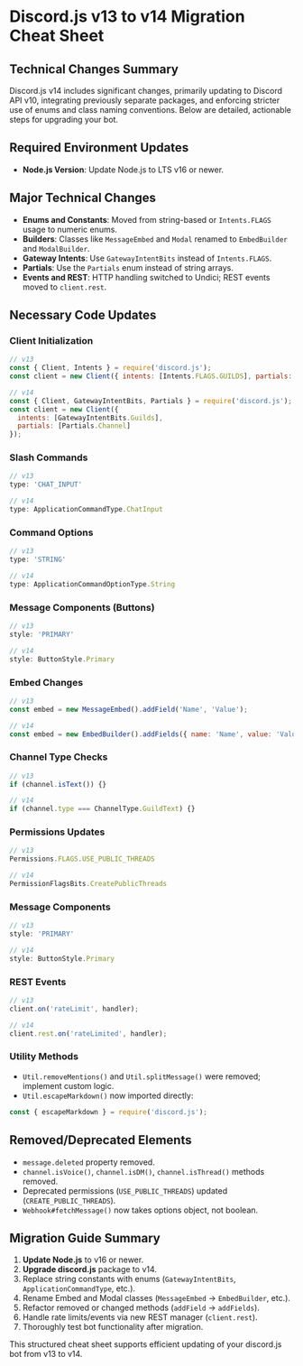# Discord.js v13 to v14 Migration Cheat Sheet

## Technical Changes Summary
Discord.js v14 includes significant changes, primarily updating to Discord API v10, integrating previously separate packages, and enforcing stricter use of enums and class naming conventions. Below are detailed, actionable steps for upgrading your bot.

## Required Environment Updates
- **Node.js Version**: Update Node.js to LTS v16 or newer.

## Major Technical Changes
- **Enums and Constants**: Moved from string-based or `Intents.FLAGS` usage to numeric enums.
- **Builders**: Classes like `MessageEmbed` and `Modal` renamed to `EmbedBuilder` and `ModalBuilder`.
- **Gateway Intents**: Use `GatewayIntentBits` instead of `Intents.FLAGS`.
- **Partials**: Use the `Partials` enum instead of string arrays.
- **Events and REST**: HTTP handling switched to Undici; REST events moved to `client.rest`.

## Necessary Code Updates

### Client Initialization
```js
// v13
const { Client, Intents } = require('discord.js');
const client = new Client({ intents: [Intents.FLAGS.GUILDS], partials: ['CHANNEL'] });

// v14
const { Client, GatewayIntentBits, Partials } = require('discord.js');
const client = new Client({
  intents: [GatewayIntentBits.Guilds],
  partials: [Partials.Channel]
});
```

### Slash Commands
```js
// v13
type: 'CHAT_INPUT'

// v14
type: ApplicationCommandType.ChatInput
```

### Command Options
```js
// v13
type: 'STRING'

// v14
type: ApplicationCommandOptionType.String
```

### Message Components (Buttons)
```js
// v13
style: 'PRIMARY'

// v14
style: ButtonStyle.Primary
```

### Embed Changes
```js
// v13
const embed = new MessageEmbed().addField('Name', 'Value');

// v14
const embed = new EmbedBuilder().addFields({ name: 'Name', value: 'Value' });
```

### Channel Type Checks
```js
// v13
if (channel.isText()) {}

// v14
if (channel.type === ChannelType.GuildText) {}
```

### Permissions Updates
```js
// v13
Permissions.FLAGS.USE_PUBLIC_THREADS

// v14
PermissionFlagsBits.CreatePublicThreads
```

### Message Components
```js
// v13
style: 'PRIMARY'

// v14
style: ButtonStyle.Primary
```

### REST Events
```js
// v13
client.on('rateLimit', handler);

// v14
client.rest.on('rateLimited', handler);
```

### Utility Methods
- `Util.removeMentions()` and `Util.splitMessage()` were removed; implement custom logic.
- `Util.escapeMarkdown()` now imported directly:
```js
const { escapeMarkdown } = require('discord.js');
```

## Removed/Deprecated Elements
- `message.deleted` property removed.
- `channel.isVoice()`, `channel.isDM()`, `channel.isThread()` methods removed.
- Deprecated permissions (`USE_PUBLIC_THREADS`) updated (`CREATE_PUBLIC_THREADS`).
- `Webhook#fetchMessage()` now takes options object, not boolean.

## Migration Guide Summary
1. **Update Node.js** to v16 or newer.
2. **Upgrade discord.js** package to v14.
3. Replace string constants with enums (`GatewayIntentBits`, `ApplicationCommandType`, etc.).
4. Rename Embed and Modal classes (`MessageEmbed` → `EmbedBuilder`, etc.).
5. Refactor removed or changed methods (`addField` → `addFields`).
6. Handle rate limits/events via new REST manager (`client.rest`).
7. Thoroughly test bot functionality after migration.

This structured cheat sheet supports efficient updating of your discord.js bot from v13 to v14.


